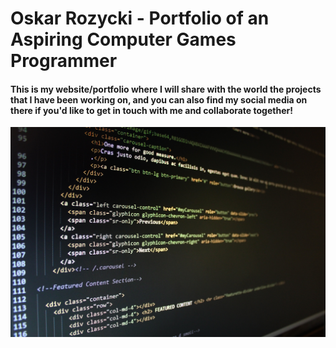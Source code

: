 # Oskar Rozycki - Portfolio of an Aspiring Computer Games Programmer

#### This is my website/portfolio where I will share with the world the __projects__ that I have been working on, and you can also find my **social media** on there if you'd like to get in touch with me and **collaborate** together!

![Image of code](https://github.com/oskar-rozycki/oskar-rozycki.github.io/blob/main/images/coding.jpg)
